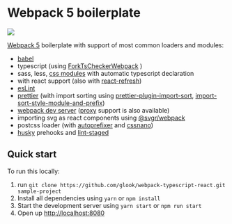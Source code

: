 # Webpack 5 boilerplate

![](https://habrastorage.org/webt/q-/lv/b0/q-lvb0d4li7cpi-hsctistlzooi.png)

[Webpack 5](https://webpack.js.org/) boilerplate with support of most common loaders and modules:

- [babel](https://babeljs.io/)
- typescript (using [ForkTsCheckerWebpack](https://www.npmjs.com/package/fork-ts-checker-webpack-plugin) )
- sass, less, [css modules](https://github.com/css-modules/css-modules) with automatic typescript declaration
- with react support (also with [react-refresh](https://www.npmjs.com/package/@pmmmwh/react-refresh-webpack-plugin))
- [esLint](https://www.npmjs.com/package/eslint)
- [prettier](https://www.npmjs.com/package/prettier) (with import sorting using [prettier-plugin-import-sort](https://www.npmjs.com/package/prettier-plugin-import-sort), [import-sort-style-module-and-prefix](https://www.npmjs.com/package/import-sort-style-module-and-prefix))
- [webpack dev server](https://webpack.js.org/configuration/dev-server/) ([proxy](https://webpack.js.org/configuration/dev-server/#devserverproxy) support is also available)
- importing svg as react components using [@svgr/webpack](https://www.npmjs.com/package/@svgr/webpack)
- postcss loader (with [autoprefixer](https://www.npmjs.com/package/autoprefixer) and [cssnano](https://www.npmjs.com/package/cssnano))
- [husky](https://www.npmjs.com/package/husky) prehooks and [lint-staged](https://www.npmjs.com/package/lint-staged)

## Quick start

To run this locally:

1. run `git clone https://github.com/glook/webpack-typescript-react.git sample-project`
2. Install all dependencies using `yarn` or `npm install`
3. Start the development server using `yarn start` or `npm run start`
4. Open up [http://localhost:8080](http://localhost:8080)
